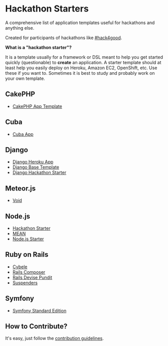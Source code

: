 # Hackathon Starters

A comprehensive list of application templates useful for hackathons and anything else.

Created for participants of hackathons like <a href='http://hack4good.io' target='_blank'>#hack4good</a>.

**What is a "hackathon starter"?**

It is a template usually for a framework or DSL meant to help you get started quickly (questionable) to **create** an application.
A starter template should at least help you easily deploy on Heroku, Amazon EC2, OpenShift, etc.
Use these if you want to. Sometimes it is best to study and probably work on your own template.

## CakePHP

* <a href='https://github.com/FriendsOfCake/app-template' target='_blank'>CakePHP App Template</a>

## Cuba

* <a href='https://github.com/citrusbyte/cuba-app' target='_blank'>Cuba App</a>

## Django

* <a href='https://github.com/etianen/django-herokuapp' target='_blank'>Django Heroku App</a>
* <a href='https://github.com/xenith/django-base-template' target='_blank'>Django Base Template</a>
* <a href='https://github.com/DrkSephy/django-hackathon-starter' target='_blank'> Django Hackathon Starter</a>

## Meteor.js

* <a href='https://github.com/SachaG/Void' target='_blank'>Void</a>

## Node.js

* <a href='https://github.com/sahat/hackathon-starter' target='_blank'>Hackathon Starter</a>
* <a href='http://mean.io' target='_blank'>MEAN</a>
* <a href='https://github.com/gravityonmars/nodejs-starter' target='_blank'>Node.js Starter</a>

## Ruby on Rails

* <a href='https://github.com/lab2023/cybele' target='_blank'>Cybele</a>
* <a href='https://github.com/RailsApps/rails-composer' target='_blank'>Rails Composer</a>
* <a href='https://github.com/RailsApps/rails-devise-pundit' target='_blank'>Rails Devise Pundit</a>
* <a href='https://github.com/thoughtbot/suspenders' target='_blank'>Suspenders</a>

## Symfony

* <a href='https://github.com/symfony/symfony-standard' target='_blank'>Symfony Standard Edition</a>


## How to Contribute?

It's easy, just follow the [contribution guidelines](https://github.com/geekcamp-ph/hackathon-starters/blob/master/CONTRIBUTING.md).
